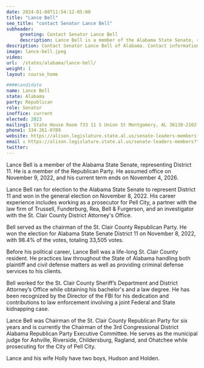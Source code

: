 ```yaml
---
date: 2024-01-08T11:54:12-05:00
title: "Lance Bell"
seo_title: "contact Senator Lance Bell"
subheader:
     greeting: Contact Senator Lance Bell
     description: Lance Bell is a member of the Alabama State Senate, representing District 11. He is a member of the Republican Party. He assumed office on November 9, 2022, and his current term ends on November 4, 2026.
description: Contact Senator Lance Bell of Alabama. Contact information for Lance Bell includes email address, phone number, and mailing address.
image: lance-bell.jpeg
video:
url:  /states/alabama/lance-bell/
weight: 1
layout: course_home

####candidate
name: Lance Bell
state: Alabama
party: Republican
role: Senator
inoffice: current
elected: 2023
mailing1: State House Room 733 11 S Union St Montgomery, AL 36130-2102
phone1: 334-261-0789
website: https://alison.legislature.state.al.us/senate-leaders-members?tab=1/
email : https://alison.legislature.state.al.us/senate-leaders-members?tab=1/
twitter:
---
```


Lance Bell is a member of the Alabama State Senate, representing District 11. He is a member of the Republican Party. He assumed office on November 9, 2022, and his current term ends on November 4, 2026.

Lance Bell ran for election to the Alabama State Senate to represent District 11 and won in the general election on November 8, 2022. His career experience includes working as a prosecutor for Pell City, a partner with the law firm of Trussell, Funderburg, Rea, Bell & Furgerson, and an investigator with the St. Clair County District Attorney's Office.

Bell served as the chairman of the St. Clair County Republican Party. He won the election for Alabama State Senate District 11 on November 8, 2022, with 98.4% of the votes, totaling 33,505 votes.

Before his political career, Lance Bell was a life-long St. Clair County resident. He practices law throughout the State of Alabama handling both plaintiff and civil defense matters as well as providing criminal defense services to his clients.

Bell worked for the St. Clair County Sheriff’s Department and District Attorney’s Office while obtaining his bachelor's and a law degree. He has been recognized by the Director of the FBI for his dedication and contributions to law enforcement involving a joint Federal and State kidnapping case.

Lance Bell was Chairman of the St. Clair County Republican Party for six years and is currently the Chairman of the 3rd Congressional District Alabama Republican Party Executive Committee. He serves as the municipal judge for Ashville, Riverside, Childersburg, Ragland, and Ohatchee while prosecuting for the City of Pell City.

Lance and his wife Holly have two boys, Hudson and Holden.
